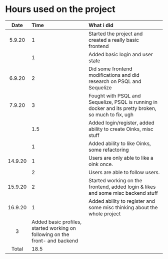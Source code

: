 # Hours used on the project

| Date | Time | What i did  |
| :----:|:-----| :-----|
| 5.9.20| 1 | Started the project and created a really basic frontend|
| | 1 | Added basic login and user state|
| 6.9.20| 2 | Did some frontend modifications and did research on PSQL and Sequelize|
| 7.9.20| 3 | Fought with PSQL and Sequelize, PSQL is running in docker and its pretty broken, so much to fix, ugh|
| | 1.5 | Added login/register, added ability to create Oinks, misc stuff|
| | 1 | Added ability to like Oinks, some refactoring |
| 14.9.20| 1 | Users are only able to like a oink once. |
| | 2 | Users are able to follow users.|
| 15.9.20| 2 | Started working on the frontend, added login & likes and some misc backend stuff|
| 16.9.20| 1 | Added ability to register and some misc thinking about the whole project|
|  3 | Added basic profiles, started working on following on the front- and backend |
| Total   | 18.5  | | 